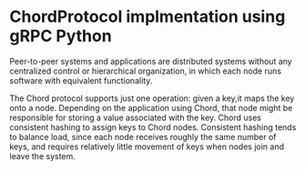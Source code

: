 # ChordProtocol implmentation using gRPC Python

Peer-to-peer systems and applications are distributed systems without any centralized control or hierarchical organization, in which each node runs software with equivalent functionality.

The Chord protocol supports just one operation: given a key,it maps the key onto a node. 
Depending on the application using Chord, that node might be responsible for storing a value associated with the key. Chord uses consistent hashing to assign keys to Chord nodes. Consistent hashing tends to balance load,
since each node receives roughly the same number of keys, and requires relatively little movement of keys when nodes join and leave the system.

